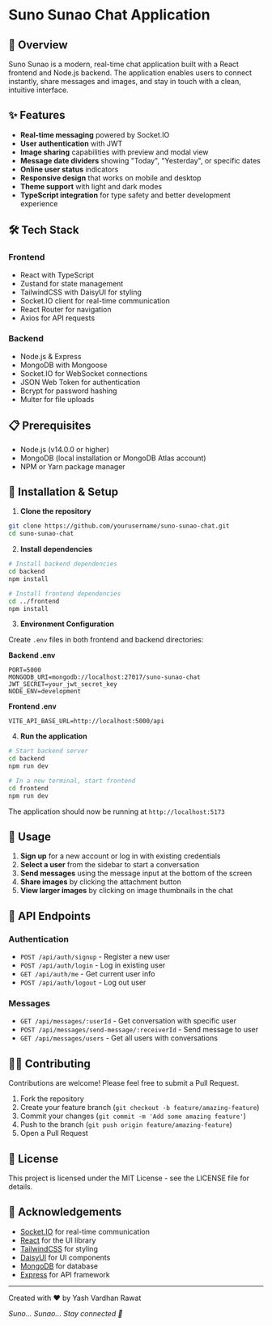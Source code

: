 # Suno Sunao Chat Application

## 🚀 Overview

Suno Sunao is a modern, real-time chat application built with a React frontend and Node.js backend. The application enables users to connect instantly, share messages and images, and stay in touch with a clean, intuitive interface.

<!-- ![Suno Sunao Screenshot](./screenshots/app-preview.png) -->

## ✨ Features

- **Real-time messaging** powered by Socket.IO
- **User authentication** with JWT
- **Image sharing** capabilities with preview and modal view
- **Message date dividers** showing "Today", "Yesterday", or specific dates
- **Online user status** indicators
- **Responsive design** that works on mobile and desktop
- **Theme support** with light and dark modes
- **TypeScript integration** for type safety and better development experience

## 🛠️ Tech Stack

### Frontend
- React with TypeScript
- Zustand for state management
- TailwindCSS with DaisyUI for styling
- Socket.IO client for real-time communication
- React Router for navigation
- Axios for API requests

### Backend
- Node.js & Express
- MongoDB with Mongoose
- Socket.IO for WebSocket connections
- JSON Web Token for authentication
- Bcrypt for password hashing
- Multer for file uploads

## 📋 Prerequisites

- Node.js (v14.0.0 or higher)
- MongoDB (local installation or MongoDB Atlas account)
- NPM or Yarn package manager

## 🚀 Installation & Setup

1. **Clone the repository**

```bash
git clone https://github.com/yourusername/suno-sunao-chat.git
cd suno-sunao-chat
```

2. **Install dependencies**

```bash
# Install backend dependencies
cd backend
npm install

# Install frontend dependencies
cd ../frontend
npm install
```

3. **Environment Configuration**

Create `.env` files in both frontend and backend directories:

**Backend .env**
```
PORT=5000
MONGODB_URI=mongodb://localhost:27017/suno-sunao-chat
JWT_SECRET=your_jwt_secret_key
NODE_ENV=development
```

**Frontend .env**
```
VITE_API_BASE_URL=http://localhost:5000/api
```

4. **Run the application**

```bash
# Start backend server
cd backend
npm run dev

# In a new terminal, start frontend
cd frontend
npm run dev
```

The application should now be running at `http://localhost:5173`

## 📱 Usage

1. **Sign up** for a new account or log in with existing credentials
2. **Select a user** from the sidebar to start a conversation
3. **Send messages** using the message input at the bottom of the screen
4. **Share images** by clicking the attachment button
5. **View larger images** by clicking on image thumbnails in the chat

## 🔄 API Endpoints

### Authentication
- `POST /api/auth/signup` - Register a new user
- `POST /api/auth/login` - Log in existing user
- `GET /api/auth/me` - Get current user info
- `POST /api/auth/logout` - Log out user

### Messages
- `GET /api/messages/:userId` - Get conversation with specific user
- `POST /api/messages/send-message/:receiverId` - Send message to user
- `GET /api/messages/users` - Get all users with conversations

## 👨‍💻 Contributing

Contributions are welcome! Please feel free to submit a Pull Request.

1. Fork the repository
2. Create your feature branch (`git checkout -b feature/amazing-feature`)
3. Commit your changes (`git commit -m 'Add some amazing feature'`)
4. Push to the branch (`git push origin feature/amazing-feature`)
5. Open a Pull Request

## 📝 License

This project is licensed under the MIT License - see the LICENSE file for details.

## 🙏 Acknowledgements

- [Socket.IO](https://socket.io/) for real-time communication
- [React](https://reactjs.org/) for the UI library
- [TailwindCSS](https://tailwindcss.com/) for styling
- [DaisyUI](https://daisyui.com/) for UI components
- [MongoDB](https://www.mongodb.com/) for database
- [Express](https://expressjs.com/) for API framework

---

Created with ❤️ by Yash Vardhan Rawat

*Suno... Sunao... Stay connected 🔗*